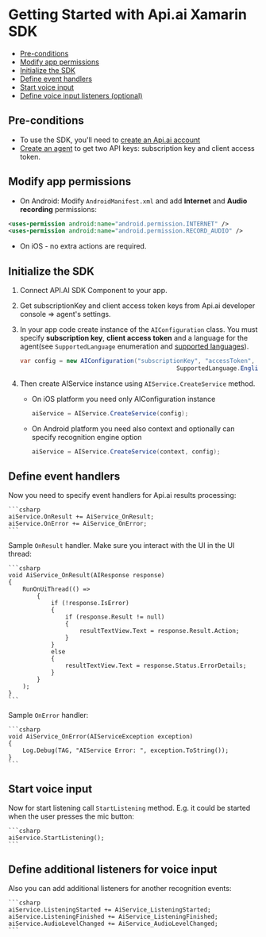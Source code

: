 # Getting Started with Api.ai Xamarin SDK

* [Pre-conditions](#pre-conditions)
* [Modify app permissions](#modify-app-permissions)
* [Initialize the SDK](#initialize-sdk)
* [Define event handlers](#define-event-handlers)
* [Start voice input](#start-voice-input)
* [Define voice input listeners (optional)](#define-voice-input-listeners)

## <a name="pre-conditions" /> Pre-conditions
* To use the SDK, you'll need to [create an Api.ai account](https://console.api.ai/api-client/#/signup)
* [Create an agent](https://console.api.ai/api-client/#/newAgent) to get two API keys: subscription key and client access token.

## <a name="modify-app-permissions" /> Modify app permissions
* On Android:
Modify ```AndroidManifest.xml``` and add **Internet** and **Audio recording** permissions:

```xml
<uses-permission android:name="android.permission.INTERNET" />
<uses-permission android:name="android.permission.RECORD_AUDIO" />
```
* On iOS - no extra actions are required.

## <a name="initialize-sdk" /> Initialize the SDK
1. Connect API.AI SDK Component to your app.
2. Get subscriptionKey and client access token keys from Api.ai developer console => agent's settings.
3. In your app code create instance of the `AIConfiguration` class. You must specify **subscription key**, **client access token** and a language for the agent(see `SupportedLanguage` enumeration and [supported languages](http://api.ai/docs/reference/#languages)).
    
    ```csharp
    var config = new AIConfiguration("subscriptionKey", "accessToken", 
                                                SupportedLanguage.English);
    ```

4.  Then create AIService instance using `AIService.CreateService` method.
    * On iOS platform you need only AIConfiguration instance
        
        ```csharp
        aiService = AIService.CreateService(config);
        ```

    * On Android platform you need also context and optionally can specify recognition engine option

        ```csharp
        aiService = AIService.CreateService(context, config);
        ```

## <a name="define-event-handlers" /> Define event handlers
Now you need to specify event handlers for Api.ai results processing:

    ```csharp
    aiService.OnResult += AiService_OnResult;
    aiService.OnError += AiService_OnError;
    ```

Sample `OnResult` handler. Make sure you interact with the UI in the UI thread:

    ```csharp
    void AiService_OnResult(AIResponse response)
    {
        RunOnUiThread(() =>
            {
                if (!response.IsError)
                {
                    if (response.Result != null)
                    {
                        resultTextView.Text = response.Result.Action;    
                    }
                }
                else
                {
                    resultTextView.Text = response.Status.ErrorDetails;
                }
            }
        );
    }
    ```

Sample `OnError` handler:

    ```csharp
    void AiService_OnError(AIServiceException exception)
    {
        Log.Debug(TAG, "AIService Error: ", exception.ToString());
    }
    ```

## <a name="start-voice-input" /> Start voice input
Now for start listening call `StartListening` method. E.g. it could be started when the user presses the mic button:

    ```csharp
    aiService.StartListening();
    ```

## <a name="define-voice-input-listeners" /> Define additional listeners for voice input
Also you can add additional listeners for another recognition events:

    ```csharp
    aiService.ListeningStarted += AiService_ListeningStarted;
    aiService.ListeningFinished += AiService_ListeningFinished;
    aiService.AudioLevelChanged += AiService_AudioLevelChanged;
    ```
  


